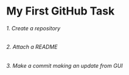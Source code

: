 # My First GitHub Task

###### 1. Create a repository

###### 2. Attach a README

###### 3. Make a commit making an update from GUI
